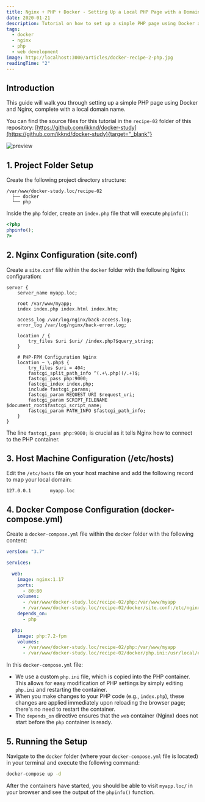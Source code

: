 ```yaml
---
title: Nginx + PHP + Docker - Setting Up a Local PHP Page with a Domain Name
date: 2020-01-21
description: Tutorial on how to set up a simple PHP page using Docker and Nginx, complete with a local domain name.
tags:
  - docker
  - nginx
  - php
  - web development
image: http://localhost:3000/articles/docker-recipe-2-php.jpg
readingTime: "2"
---
```


## Introduction

This guide will walk you through setting up a simple PHP page using Docker and Nginx, complete with a local domain name.

You can find the source files for this tutorial in the `recipe-02` folder of this repository: [https://github.com/ikknd/docker-study](https://github.com/ikknd/docker-study){target="_blank"}

![preview](/articles/docker-recipe-2-php.jpg)

## 1. Project Folder Setup

Create the following project directory structure:

```
/var/www/docker-study.loc/recipe-02
  ├── docker
  └── php
```

Inside the `php` folder, create an `index.php` file that will execute `phpinfo()`:

```php
<?php
phpinfo();
?>
```

## 2. Nginx Configuration (site.conf)

Create a `site.conf` file within the `docker` folder with the following Nginx configuration:

```nginx
server {
    server_name myapp.loc;

    root /var/www/myapp;
    index index.php index.html index.htm;

    access_log /var/log/nginx/back-access.log;
    error_log /var/log/nginx/back-error.log;

    location / {
        try_files $uri $uri/ /index.php?$query_string;
    }

    # PHP-FPM Configuration Nginx
    location ~ \.php$ {
        try_files $uri = 404;
        fastcgi_split_path_info ^(.+\.php)(/.+)$;
        fastcgi_pass php:9000;
        fastcgi_index index.php;
        include fastcgi_params;
        fastcgi_param REQUEST_URI $request_uri;
        fastcgi_param SCRIPT_FILENAME $document_root$fastcgi_script_name;
        fastcgi_param PATH_INFO $fastcgi_path_info;
    }
}
```

The line `fastcgi_pass php:9000;` is crucial as it tells Nginx how to connect to the PHP container.

## 3. Host Machine Configuration (/etc/hosts)

Edit the `/etc/hosts` file on your host machine and add the following record to map your local domain:

```
127.0.0.1       myapp.loc
```

## 4. Docker Compose Configuration (docker-compose.yml)

Create a `docker-compose.yml` file within the `docker` folder with the following content:

```yaml
version: "3.7"

services:

  web:
    image: nginx:1.17
    ports:
      - 80:80
    volumes:
      - /var/www/docker-study.loc/recipe-02/php:/var/www/myapp
      - /var/www/docker-study.loc/recipe-02/docker/site.conf:/etc/nginx/conf.d/site.conf
    depends_on:
      - php

  php:
    image: php:7.2-fpm
    volumes:
      - /var/www/docker-study.loc/recipe-02/php:/var/www/myapp
      - /var/www/docker-study.loc/recipe-02/docker/php.ini:/usr/local/etc/php/php.ini
```

In this `docker-compose.yml` file:

*   We use a custom `php.ini` file, which is copied into the PHP container. This allows for easy modification of PHP settings by simply editing `php.ini` and restarting the container.
*   When you make changes to your PHP code (e.g., `index.php`), these changes are applied immediately upon reloading the browser page; there's no need to restart the container.
*   The `depends_on` directive ensures that the `web` container (Nginx) does not start before the `php` container is ready.

## 5. Running the Setup

Navigate to the `docker` folder (where your `docker-compose.yml` file is located) in your terminal and execute the following command:

```bash
docker-compose up -d
```

After the containers have started, you should be able to visit `myapp.loc/` in your browser and see the output of the `phpinfo()` function.
